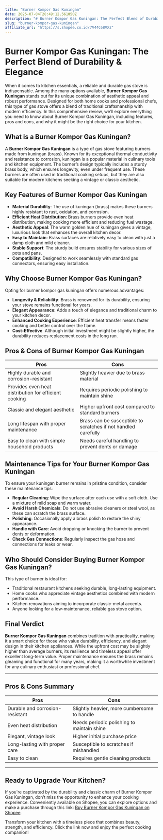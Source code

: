 ```yaml
---
title: "Burner Kompor Gas Kuningan"
date: 2025-07-04T20:49:12.561050Z
description: "# Burner Kompor Gas Kuningan: The Perfect Blend of Durability & Elegance..."
slug: "burner-kompor-gas-kuningan"
affiliate_url: "https://s.shopee.co.id/7V44C68VX2"
---
```

# Burner Kompor Gas Kuningan: The Perfect Blend of Durability & Elegance

When it comes to kitchen essentials, a reliable and durable gas stove is indispensable. Among the many options available, **Burner Kompor Gas Kuningan** stands out for its unique combination of aesthetic appeal and robust performance. Designed for both home cooks and professional chefs, this type of gas stove offers a blend of traditional craftsmanship with modern efficiency. In this comprehensive review, we’ll explore everything you need to know about Burner Kompor Gas Kuningan, including features, pros and cons, and why it might be the right choice for your kitchen.

## What is a Burner Kompor Gas Kuningan?

A **Burner Kompor Gas Kuningan** is a type of gas stove featuring burners made from kuningan (brass). Known for its exceptional thermal conductivity and resistance to corrosion, kuningan is a popular material in culinary tools and kitchen equipment. The burner’s design typically includes a sturdy brass body, which ensures longevity, even under frequent use. These burners are often used in traditional cooking setups, but they are also suitable for modern kitchens seeking a vintage or classic aesthetic.

## Key Features of Burner Kompor Gas Kuningan

- **Material Durability**: The use of kuningan (brass) makes these burners highly resistant to rust, oxidation, and corrosion.
- **Efficient Heat Distribution**: Brass burners provide even heat distribution, making cooking more efficient and reducing fuel wastage.
- **Aesthetic Appeal**: The warm golden hue of kuningan gives a vintage, luxurious look that enhances the overall kitchen decor.
- **Easy to Maintain**: Brass surfaces are relatively easy to clean with just a damp cloth and mild cleaner.
- **Stable Support**: The sturdy build ensures stability for various sizes of pots and pans.
- **Compatibility**: Designed to work seamlessly with standard gas connectors, ensuring easy installation.

## Why Choose Burner Kompor Gas Kuningan?

Opting for burner kompor gas kuningan offers numerous advantages:

- **Longevity & Reliability**: Brass is renowned for its durability, ensuring your stove remains functional for years.
- **Elegant Appearance**: Adds a touch of elegance and traditional charm to your kitchen decor.
- **Enhanced Cooking Experience**: Efficient heat transfer means faster cooking and better control over the flame.
- **Cost-Effective**: Although initial investment might be slightly higher, the durability reduces replacement costs in the long run.

## Pros & Cons of Burner Kompor Gas Kuningan

| **Pros** | **Cons** |
| --- | --- |
| Highly durable and corrosion-resistant | Slightly heavier due to brass material |
| Provides even heat distribution for efficient cooking | Requires periodic polishing to maintain shine |
| Classic and elegant aesthetic | Higher upfront cost compared to standard burners |
| Long lifespan with proper maintenance | Brass can be susceptible to scratches if not handled carefully |
| Easy to clean with simple household products | Needs careful handling to prevent dents or damage |

## Maintenance Tips for Your Burner Kompor Gas Kuningan

To ensure your kuningan burner remains in pristine condition, consider these maintenance tips:

- **Regular Cleaning**: Wipe the surface after each use with a soft cloth. Use a mixture of mild soap and warm water.
- **Avoid Harsh Chemicals**: Do not use abrasive cleaners or steel wool, as these can scratch the brass surface.
- **Polishing**: Occasionally apply a brass polish to restore the shiny appearance.
- **Handle with Care**: Avoid dropping or knocking the burner to prevent dents or deformation.
- **Check Gas Connections**: Regularly inspect the gas hose and connections for leaks or wear.

## Who Should Consider Buying Burner Kompor Gas Kuningan?

This type of burner is ideal for:

- Traditional restaurant kitchens seeking durable, long-lasting equipment.
- Home cooks who appreciate vintage aesthetics combined with modern performance.
- Kitchen renovations aiming to incorporate classic-metal accents.
- Anyone looking for a low-maintenance, reliable gas stove option.

## Final Verdict

**Burner Kompor Gas Kuningan** combines tradition with practicality, making it a smart choice for those who value durability, efficiency, and elegant design in their kitchen appliances. While the upfront cost may be slightly higher than average burners, its resilience and timeless appeal offer excellent long-term value. Proper maintenance ensures the brass remains gleaming and functional for many years, making it a worthwhile investment for any culinary enthusiast or professional chef.

---

## Pros & Cons Summary

| **Pros** | **Cons** |
| --- | --- |
| Durable and corrosion-resistant | Slightly heavier, more cumbersome to handle |
| Even heat distribution | Needs periodic polishing to maintain shine |
| Elegant, vintage look | Higher initial purchase price |
| Long-lasting with proper care | Susceptible to scratches if mishandled |
| Easy to clean | Requires gentle cleaning products |

---

## Ready to Upgrade Your Kitchen?

If you're captivated by the durability and classic charm of Burner Kompor Gas Kuningan, don’t miss the opportunity to enhance your cooking experience. Conveniently available on Shopee, you can explore options and make a purchase through this link: [Buy Burner Kompor Gas Kuningan on Shopee](https://s.shopee.co.id/7V44C68VX2).

Transform your kitchen with a timeless piece that combines beauty, strength, and efficiency. Click the link now and enjoy the perfect cooking companion!